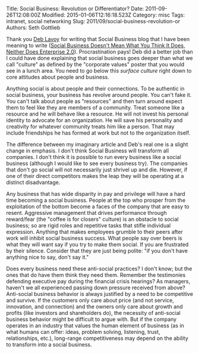 Title: Social Business: Revolution or Differentiator?
Date: 2011-09-26T12:08:00Z
Modified: 2015-01-06T12:16:18.523Z
Category: misc
Tags: intranet, social networking
Slug: 2011/09/social-business-revolution-or
Authors: Seth Gottlieb

Thank you [Deb Lavoy](https://twitter.com/#!/deb_lavoy) for writing that Social Business blog that I have been meaning to write ([Social Business Doesn't Mean What You Think It Does, Neither Does Enterprise 2.0](http://www.cmswire.com/cms/social-business/social-business-doesnt-mean-what-you-think-it-does-neither-does-enterprise-20-012620.php)). Procrastination pays! Deb did a better job than I could have done explaining that social business goes deeper than what we call "culture" as defined by the "corporate values" poster that you would see in a lunch area. You need to go below this _surface culture_ right down to core attitudes about people and business.   

Anything social is about people and their connections. To be authentic in social business, your business has revolve around people. You can't fake it. You can't talk about people as "resources" and then turn around expect them to feel like they are members of a community. Treat someone like a resource and he will behave like a resource. He will not invest his personal identity to advocate for an organization. He will save his personality and creativity for whatever community treats him like a person. That may include friendships he has formed at work but not to the organization itself.  

The difference between my imaginary article and Deb's real one is a slight change in emphasis. I don't think Social Business will transform all companies. I don't think it is possible to run every business like a social business (although I would like to see every business try). The companies that don't go social will not necessarily just shrivel up and die. However, if one of their direct competitors makes the leap they will be operating at a distinct disadvantage.  

Any business that has wide disparity in pay and privilege will have a hard time becoming a social business. People at the top who prosper from the exploitation of the bottom become a faces of the company that are easy to resent. Aggressive management that drives performance through reward/fear (the "coffee is for closers" culture) is an obstacle to social business; so are rigid roles and repetitive tasks that stifle individual expression. Anything that makes employees grumble to their peers after work will inhibit social business success. What people say over beers is what they will want say if you try to make them social. If you are frustrated by their silence. Consider that they are just being polite: "if you don't have anything nice to say, don't say it."  

Does every business need these anti-social practices? I don't know; but the ones that do have them think they need them. Remember the testimonies defending executive pay during the financial crisis hearings? As managers, haven't we all experienced passing down pressure received from above? Anti-social business behavior is always justified by a need to be competitive and survive. If the customers only care about price (and not service, innovation, and connection) and the owners only care about growth and profits (like investors and shareholders do), the necessity of anti-social business behavior might be difficult to argue with. But if the company operates in an industry that values the human element of business (as in what humans can offer: ideas, problem solving, listening, trust, relationships, etc.), long-range competitiveness may depend on the ability to transform into a social business.
